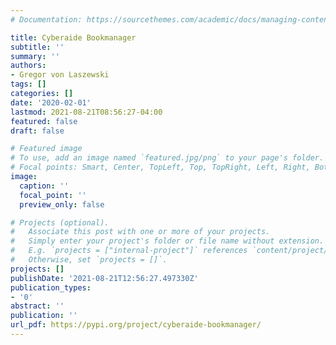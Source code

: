 ```yaml
---
# Documentation: https://sourcethemes.com/academic/docs/managing-content/

title: Cyberaide Bookmanager
subtitle: ''
summary: ''
authors:
- Gregor von Laszewski
tags: []
categories: []
date: '2020-02-01'
lastmod: 2021-08-21T08:56:27-04:00
featured: false
draft: false

# Featured image
# To use, add an image named `featured.jpg/png` to your page's folder.
# Focal points: Smart, Center, TopLeft, Top, TopRight, Left, Right, BottomLeft, Bottom, BottomRight.
image:
  caption: ''
  focal_point: ''
  preview_only: false

# Projects (optional).
#   Associate this post with one or more of your projects.
#   Simply enter your project's folder or file name without extension.
#   E.g. `projects = ["internal-project"]` references `content/project/deep-learning/index.md`.
#   Otherwise, set `projects = []`.
projects: []
publishDate: '2021-08-21T12:56:27.497330Z'
publication_types:
- '0'
abstract: ''
publication: ''
url_pdf: https://pypi.org/project/cyberaide-bookmanager/
---
```

